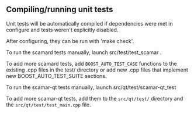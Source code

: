 Compiling/running unit tests
------------------------------------

Unit tests will be automatically compiled if dependencies were met in configure
and tests weren't explicitly disabled.

After configuring, they can be run with 'make check'.

To run the scamard tests manually, launch src/test/test_scamar .

To add more scamard tests, add `BOOST_AUTO_TEST_CASE` functions to the existing
.cpp files in the test/ directory or add new .cpp files that
implement new BOOST_AUTO_TEST_SUITE sections.

To run the scamar-qt tests manually, launch src/qt/test/scamar-qt_test

To add more scamar-qt tests, add them to the `src/qt/test/` directory and
the `src/qt/test/test_main.cpp` file.
